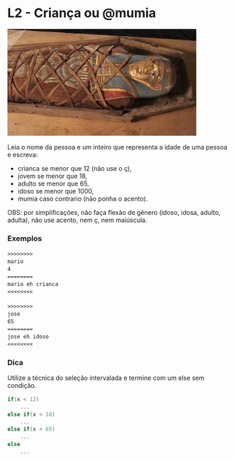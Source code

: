 # L2 - Criança ou @mumia

![_](cover.jpg)

Leia o nome da pessoa e um inteiro que representa a idade de uma pessoa e escreva:

* crianca se menor que 12 (não use o ç),
* jovem se menor que 18,
* adulto se menor que 65,
* idoso se menor que 1000,
* mumia caso contrario (não ponha o acento).

OBS: por simplificações, não faça flexão de gênero (idoso, idosa, adulto, adulta), não use acento, nem ç, nem maiúscula. 

### Exemplos

``` txt
>>>>>>>>
mario
4
========
mario eh crianca
<<<<<<<<

>>>>>>>>
jose
65
========
jose eh idoso
<<<<<<<<
```

### Dica
Utilize a técnica do seleção intervalada e termine com um else sem condição.

```c
if(x < 12)  
    ...  
else if(x < 18)  
    ...
else if(x < 65)  
    ...
else
    ...
```

